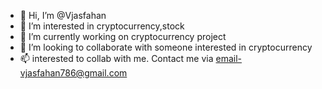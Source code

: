 - 👋 Hi, I’m @Vjasfahan
- 👀 I’m interested in cryptocurrency,stock
- 🌱 I’m currently working on cryptocurrency project
- 💞️ I’m looking to collaborate with someone interested in cryptocurrency
- 📫 interested to collab with me. Contact me via email-vjasfahan786@gmail.com

<!---
Vjasfahan/Vjasfahan is a ✨ special ✨ repository because its `README.md` (this file) appears on your GitHub profile.
You can click the Preview link to take a look at your changes.
--->
